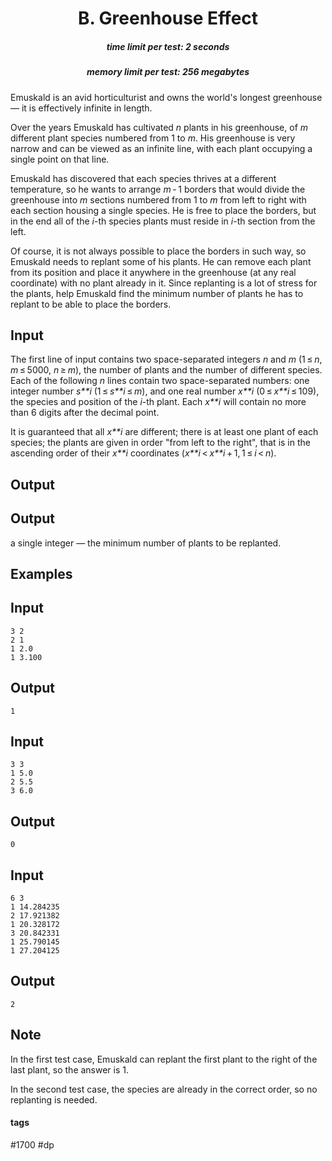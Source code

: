 <h1 style='text-align: center;'> B. Greenhouse Effect</h1>

<h5 style='text-align: center;'>time limit per test: 2 seconds</h5>
<h5 style='text-align: center;'>memory limit per test: 256 megabytes</h5>

Emuskald is an avid horticulturist and owns the world's longest greenhouse — it is effectively infinite in length.

Over the years Emuskald has cultivated *n* plants in his greenhouse, of *m* different plant species numbered from 1 to *m*. His greenhouse is very narrow and can be viewed as an infinite line, with each plant occupying a single point on that line.

Emuskald has discovered that each species thrives at a different temperature, so he wants to arrange *m* - 1 borders that would divide the greenhouse into *m* sections numbered from 1 to *m* from left to right with each section housing a single species. He is free to place the borders, but in the end all of the *i*-th species plants must reside in *i*-th section from the left.

Of course, it is not always possible to place the borders in such way, so Emuskald needs to replant some of his plants. He can remove each plant from its position and place it anywhere in the greenhouse (at any real coordinate) with no plant already in it. Since replanting is a lot of stress for the plants, help Emuskald find the minimum number of plants he has to replant to be able to place the borders.

## Input

The first line of input contains two space-separated integers *n* and *m* (1 ≤ *n*, *m* ≤ 5000, *n* ≥ *m*), the number of plants and the number of different species. Each of the following *n* lines contain two space-separated numbers: one integer number *s**i* (1 ≤ *s**i* ≤ *m*), and one real number *x**i* (0 ≤ *x**i* ≤ 109), the species and position of the *i*-th plant. Each *x**i* will contain no more than 6 digits after the decimal point.

It is guaranteed that all *x**i* are different; there is at least one plant of each species; the plants are given in order "from left to the right", that is in the ascending order of their *x**i* coordinates (*x**i* < *x**i* + 1, 1 ≤ *i* < *n*).

## Output

## Output

 a single integer — the minimum number of plants to be replanted.

## Examples

## Input


```
3 2  
2 1  
1 2.0  
1 3.100  

```
## Output


```
1  

```
## Input


```
3 3  
1 5.0  
2 5.5  
3 6.0  

```
## Output


```
0  

```
## Input


```
6 3  
1 14.284235  
2 17.921382  
1 20.328172  
3 20.842331  
1 25.790145  
1 27.204125  

```
## Output


```
2  

```
## Note

In the first test case, Emuskald can replant the first plant to the right of the last plant, so the answer is 1.

In the second test case, the species are already in the correct order, so no replanting is needed.



#### tags 

#1700 #dp 